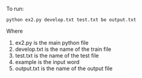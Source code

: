 To run:

``python ex2.py develop.txt test.txt be output.txt``

Where

1. ex2.py is the main python file
2. develop.txt is the name of the train file
3. test.txt is the name of the test file
4. example is the input word
5. output.txt is the name of the output file